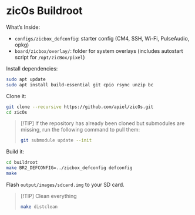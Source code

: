 # zicOs Buildroot

What’s Inside:
- `configs/zicbox_defconfig`: starter config (CM4, SSH, Wi-Fi, PulseAudio, opkg)
- `board/zicbox/overlay/`: folder for system overlays (includes autostart script for `/opt/zicBox/pixel`)

Install dependencies:

```sh
sudo apt update
sudo apt install build-essential git cpio rsync unzip bc
```

Clone it:

```sh
git clone --recursive https://github.com/apiel/zicOs.git
cd zicOs
```

> [!TIP] If the repository has already been cloned but submodules are missing, run the following command to pull them:
>
> ```sh
> git submodule update --init
> ```

Build it:

```sh
cd buildroot
make BR2_DEFCONFIG=../zicbox_defconfig defconfig
make
```

Flash `output/images/sdcard.img` to your SD card.

> [!TIP] Clean everything
>
> ```sh
> make distclean
> ```